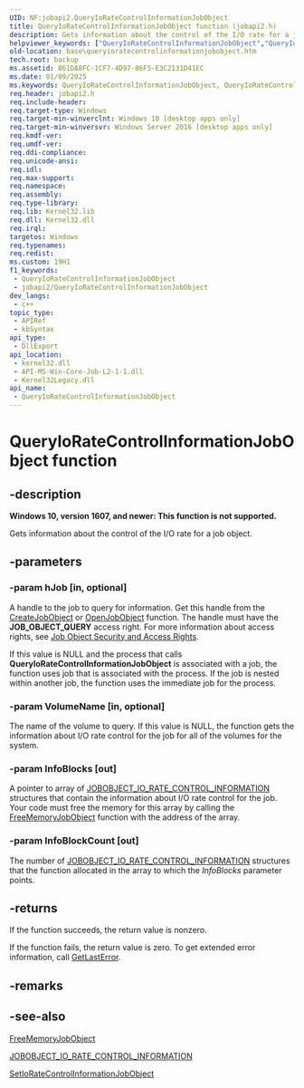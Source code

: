 ```yaml
---
UID: NF:jobapi2.QueryIoRateControlInformationJobObject
title: QueryIoRateControlInformationJobObject function (jobapi2.h)
description: Gets information about the control of the I/O rate for a job object.
helpviewer_keywords: ["QueryIoRateControlInformationJobObject","QueryIoRateControlInformationJobObject function","base.queryioratecontrolinformationjobobject","jobapi2/QueryIoRateControlInformationJobObject"]
old-location: base\queryioratecontrolinformationjobobject.htm
tech.root: backup
ms.assetid: B61DA8FC-1CF7-4D97-86F5-E3C2131D41EC
ms.date: 01/09/2025
ms.keywords: QueryIoRateControlInformationJobObject, QueryIoRateControlInformationJobObject function, base.queryioratecontrolinformationjobobject, jobapi2/QueryIoRateControlInformationJobObject
req.header: jobapi2.h
req.include-header: 
req.target-type: Windows
req.target-min-winverclnt: Windows 10 [desktop apps only]
req.target-min-winversvr: Windows Server 2016 [desktop apps only]
req.kmdf-ver: 
req.umdf-ver: 
req.ddi-compliance: 
req.unicode-ansi: 
req.idl: 
req.max-support: 
req.namespace: 
req.assembly: 
req.type-library: 
req.lib: Kernel32.lib
req.dll: Kernel32.dll
req.irql: 
targetos: Windows
req.typenames: 
req.redist: 
ms.custom: 19H1
f1_keywords:
 - QueryIoRateControlInformationJobObject
 - jobapi2/QueryIoRateControlInformationJobObject
dev_langs:
 - c++
topic_type:
 - APIRef
 - kbSyntax
api_type:
 - DllExport
api_location:
 - kernel32.dll
 - API-MS-Win-Core-Job-L2-1-1.dll
 - Kernel32Legacy.dll
api_name:
 - QueryIoRateControlInformationJobObject
---
```


# QueryIoRateControlInformationJobObject function


## -description

**Windows 10, version 1607, and newer: This function is not supported.**

Gets information about the control of the I/O rate for a job object.

## -parameters

### -param hJob [in, optional]

A handle to the job to query for information. Get this handle from the <a href="/windows/desktop/api/winbase/nf-winbase-createjobobjecta">CreateJobObject</a> or <a href="/windows/desktop/api/winbase/nf-winbase-openjobobjecta">OpenJobObject</a> function. The handle must have the <b>JOB_OBJECT_QUERY</b> access right. For more information about access rights, see <a href="/windows/desktop/ProcThread/job-object-security-and-access-rights">Job Object Security and Access Rights</a>.

If this value is NULL and the process that calls <b>QueryIoRateControlInformationJobObject</b> is associated with a job, the function uses job that is associated with the process. If the job is nested within another job, the function uses the immediate job for the process.

### -param VolumeName [in, optional]

The name of the volume to query. If this value is NULL, the function gets the information about I/O rate control for the job for all of the volumes for the system.

### -param InfoBlocks [out]

A pointer to array of <a href="/windows/desktop/api/jobapi2/ns-jobapi2-jobobject_io_rate_control_information">JOBOBJECT_IO_RATE_CONTROL_INFORMATION</a> structures that contain the information about I/O rate control for the job. Your code must free the memory for this array by calling the <a href="/windows/desktop/api/jobapi2/nf-jobapi2-freememoryjobobject">FreeMemoryJobObject</a> function with the address of the array.

### -param InfoBlockCount [out]

The number of <a href="/windows/desktop/api/jobapi2/ns-jobapi2-jobobject_io_rate_control_information">JOBOBJECT_IO_RATE_CONTROL_INFORMATION</a> structures that the function allocated in the array to which the <i>InfoBlocks</i> parameter points.

## -returns

If the function succeeds, the return value is nonzero.

If the function fails, the return value is zero. To get extended error information, call 
<a href="/windows/desktop/api/errhandlingapi/nf-errhandlingapi-getlasterror">GetLastError</a>.

## -remarks

## -see-also

<a href="/windows/desktop/api/jobapi2/nf-jobapi2-freememoryjobobject">FreeMemoryJobObject</a>



<a href="/windows/desktop/api/jobapi2/ns-jobapi2-jobobject_io_rate_control_information">JOBOBJECT_IO_RATE_CONTROL_INFORMATION</a>



<a href="/windows/desktop/api/jobapi2/nf-jobapi2-setioratecontrolinformationjobobject">SetIoRateControlInformationJobObject</a>